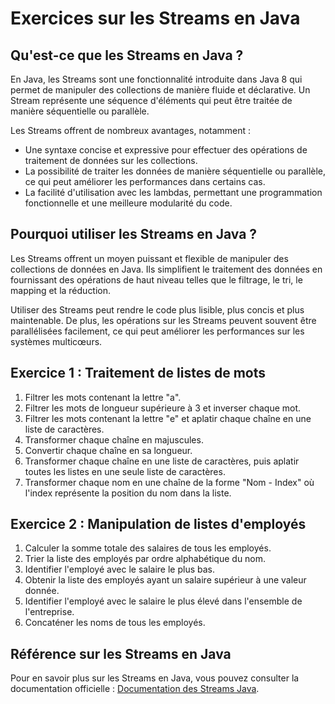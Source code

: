 <h1>Exercices sur les Streams en Java</h1>

<h2>Qu'est-ce que les Streams en Java ?</h2>
<p>En Java, les Streams sont une fonctionnalité introduite dans Java 8 qui permet de manipuler des collections de
    manière fluide et déclarative. Un Stream représente une séquence d'éléments qui peut être traitée de manière
    séquentielle ou parallèle.</p>
<p>Les Streams offrent de nombreux avantages, notamment :</p>
<ul>
    <li>Une syntaxe concise et expressive pour effectuer des opérations de traitement de données sur les collections.
    </li>
    <li>La possibilité de traiter les données de manière séquentielle ou parallèle, ce qui peut améliorer les
        performances dans certains cas.</li>
    <li>La facilité d'utilisation avec les lambdas, permettant une programmation fonctionnelle et une meilleure
        modularité du code.</li>
</ul>

<h2>Pourquoi utiliser les Streams en Java ?</h2>
<p>Les Streams offrent un moyen puissant et flexible de manipuler des collections de données en Java. Ils simplifient le
    traitement des données en fournissant des opérations de haut niveau telles que le filtrage, le tri, le mapping et la
    réduction.</p>
<p>Utiliser des Streams peut rendre le code plus lisible, plus concis et plus maintenable. De plus, les opérations sur
    les Streams peuvent souvent être parallélisées facilement, ce qui peut améliorer les performances sur les systèmes
    multicœurs.</p>

<h2> Exercice 1 : Traitement de listes de mots</h2>
<ol>
    <li>Filtrer les mots contenant la lettre "a".</li>
    <li>Filtrer les mots de longueur supérieure à 3 et inverser chaque mot.</li>
    <li>Filtrer les mots contenant la lettre "e" et aplatir chaque chaîne en une liste de caractères.</li>
    <li>Transformer chaque chaîne en majuscules.</li>
    <li>Convertir chaque chaîne en sa longueur.</li>
    <li>Transformer chaque chaîne en une liste de caractères, puis aplatir toutes les listes en une seule liste de
        caractères.</li>
    <li>Transformer chaque nom en une chaîne de la forme "Nom - Index" où l'index représente la position du nom dans la
        liste.</li>
</ol>

<h2>Exercice 2 : Manipulation de listes d'employés</h2>
<ol>
    <li>Calculer la somme totale des salaires de tous les employés.</li>
    <li>Trier la liste des employés par ordre alphabétique du nom.</li>
    <li>Identifier l'employé avec le salaire le plus bas.</li>
    <li>Obtenir la liste des employés ayant un salaire supérieur à une valeur donnée.</li>
    <li>Identifier l'employé avec le salaire le plus élevé dans l'ensemble de l'entreprise.</li>
    <li>Concaténer les noms de tous les employés.</li>
</ol>

<h2>Référence sur les Streams en Java</h2>
<p>Pour en savoir plus sur les Streams en Java, vous pouvez consulter la documentation officielle : <a
        href="https://docs.oracle.com/javase/8/docs/api/java/util/stream/package-summary.html">Documentation des Streams
        Java</a>.</p>